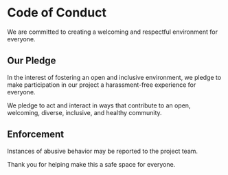 # Code of Conduct

We are committed to creating a welcoming and respectful environment for everyone.

## Our Pledge

In the interest of fostering an open and inclusive environment, we pledge to make participation in our project a harassment-free experience for everyone.

We pledge to act and interact in ways that contribute to an open, welcoming, diverse, inclusive, and healthy community.

## Enforcement

Instances of abusive behavior may be reported to the project team.

Thank you for helping make this a safe space for everyone.
